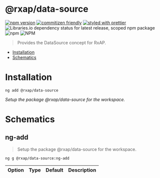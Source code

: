 @rxap/data-source
======

[![npm version](https://img.shields.io/npm/v/@rxap/data-source?style=flat-square)](https://www.npmjs.com/package/@rxap/data-source)
[![commitizen friendly](https://img.shields.io/badge/commitizen-friendly-brightgreen.svg?style=flat-square)](https://commitizen.github.io/cz-cli/)
[![styled with prettier](https://img.shields.io/badge/styled_with-prettier-ff69b4.svg?style=flat-square)](https://github.com/prettier/prettier)
![Libraries.io dependency status for latest release, scoped npm package](https://img.shields.io/librariesio/release/npm/@rxap/data-source)
![npm](https://img.shields.io/npm/dm/@rxap/data-source)
![NPM](https://img.shields.io/npm/l/@rxap/data-source)

> Provides the DataSource concept for RxAP.

- [Installation](#installation)
- [Schematics](#schematics)

# Installation

```
ng add @rxap/data-source
```

*Setup the package @rxap/data-source for the workspace.*

# Schematics

## ng-add
> Setup the package @rxap/data-source for the workspace.

```
ng g @rxap/data-source:ng-add
```

Option | Type | Default | Description
--- | --- | --- | ---


